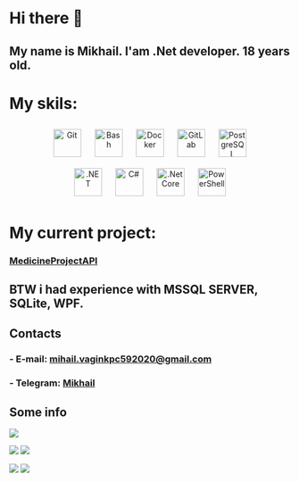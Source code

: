 # Hi there 👋
## My name is Mikhail. I'am .Net developer. 18 years old.
# My skils: 
<div align="center">
  <a href="https://github.com/" target="_blank"><img style="margin: 10px" src="https://profilinator.rishav.dev/skills-assets/git-scm-icon.svg" alt="Git" height="50" /></a>  
  <a href="https://www.gnu.org/software/bash/" target="_blank"><img style="margin: 10px" src="https://profilinator.rishav.dev/skills-assets/gnu_bash-icon.svg" alt="Bash" height="50" /></a>  
  <a href="https://www.docker.com/" target="_blank"><img style="margin: 10px" src="https://profilinator.rishav.dev/skills-assets/docker-original-wordmark.svg" alt="Docker" height="50" /></a>  
  <a href="https://about.gitlab.com/" target="_blank"><img style="margin: 10px" src="https://profilinator.rishav.dev/skills-assets/gitlab.svg" alt="GitLab" height="50" /></a>  
  <a href="https://www.postgresql.org/" target="_blank"><img style="margin: 10px" src="https://profilinator.rishav.dev/skills-assets/postgresql-original-wordmark.svg" alt="PostgreSQL" height="50" /></a>
</div>
<div align="center">
  <a href="https://dotnet.microsoft.com/download/dotnet-framework" target="_blank"><img style="margin: 10px" src="https://profilinator.rishav.dev/skills-assets/dot-net-original-wordmark.svg" alt=".NET" height="50" /></a>  
  <a href="https://docs.microsoft.com/en-us/dotnet/csharp/" target="_blank"><img style="margin: 10px" src="https://profilinator.rishav.dev/skills-assets/csharp-original.svg" alt="C#" height="50" /></a>  
  <a href="https://dotnet.microsoft.com/download" target="_blank"><img style="margin: 10px" src="https://profilinator.rishav.dev/skills-assets/dotnetcore.png" alt=".Net Core" height="50" /></a>  
  <a href="https://docs.microsoft.com/en-us/powershell/" target="_blank"><img style="margin: 10px" src="https://profilinator.rishav.dev/skills-assets/powershell.png" alt="PowerShell" height="50" /></a>  
</div>

# My current project:
### <a href="https://github.com/QwZxC/MedicineProjectAPI"> MedicineProjectAPI </a>

## BTW i had experience with MSSQL SERVER, SQLite, WPF.

## Contacts
### - E-mail: [mihail.vaginkpc592020@gmail.com](mailto:mihail.vaginkpc592020@gmail.com)
### - Telegram: [Mikhail](https://t.me/Stop_Fuck_My_Brain)

## Some info
  ![](https://github-profile-summary-cards.vercel.app/api/cards/profile-details?username=QwZxC&theme=solarized_dark)

  ![](https://github-profile-summary-cards.vercel.app/api/cards/most-commit-language?username=QwZxC&theme=solarized_dark) ![](https://github-profile-summary-cards.vercel.app/api/cards/repos-per-language?username=QwZxC&theme=solarized_dark)
  
  ![](https://github-profile-summary-cards.vercel.app/api/cards/stats?username=QwZxC&theme=solarized_dark) ![](https://github-profile-summary-cards.vercel.app/api/cards/productive-time?username=QwZxC&theme=solarized_dark)

